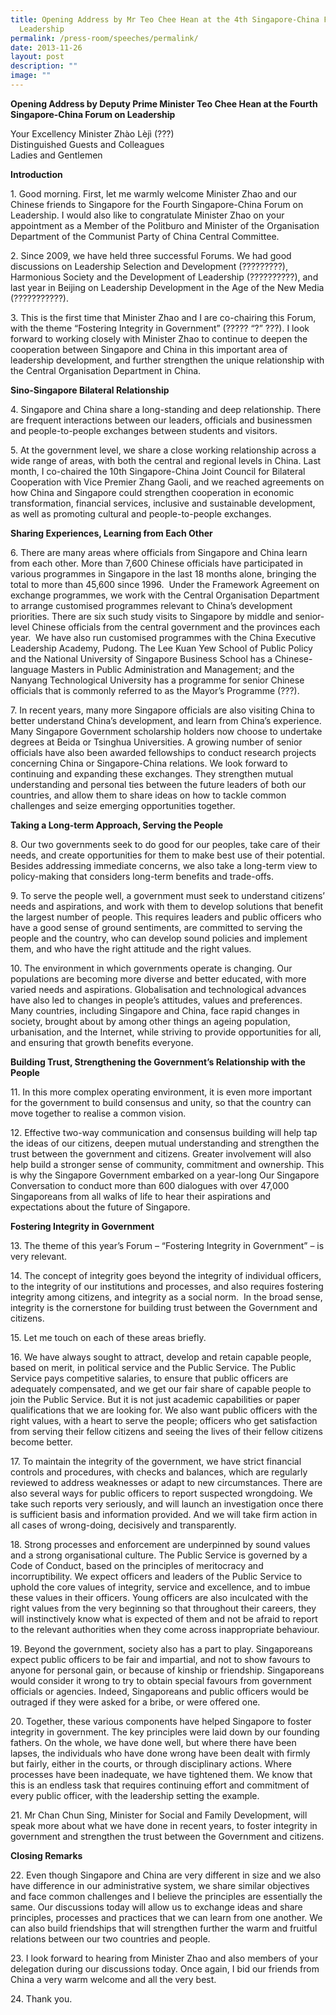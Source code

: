 ```yaml
---
title: Opening Address by Mr Teo Chee Hean at the 4th Singapore‑China Forum on
  Leadership
permalink: /press-room/speeches/permalink/
date: 2013-11-26
layout: post
description: ""
image: ""
---
```

**Opening Address by Deputy Prime Minister Teo Chee Hean at the Fourth Singapore-China Forum on Leadership**

Your Excellency Minister Zhào Lèjì (???)  
Distinguished Guests and Colleagues  
Ladies and Gentlemen  
  
**Introduction**  
  
1\. Good morning. First, let me warmly welcome Minister Zhao and our Chinese friends to Singapore for the Fourth Singapore-China Forum on Leadership. I would also like to congratulate Minister Zhao on your appointment as a Member of the Politburo and Minister of the Organisation Department of the Communist Party of China Central Committee.  
  
2\. Since 2009, we have held three successful Forums. We had good discussions on Leadership Selection and Development (?????????), Harmonious Society and the Development of Leadership (??????????), and last year in Beijing on Leadership Development in the Age of the New Media (???????????).  
  
3\. This is the first time that Minister Zhao and I are co-chairing this Forum, with the theme “Fostering Integrity in Government” (????? “?” ???). I look forward to working closely with Minister Zhao to continue to deepen the cooperation between Singapore and China in this important area of leadership development, and further strengthen the unique relationship with the Central Organisation Department in China.  
  
**Sino-Singapore Bilateral Relationship**  

4\. Singapore and China share a long-standing and deep relationship. There are frequent interactions between our leaders, officials and businessmen and people-to-people exchanges between students and visitors.   
  
5\. At the government level, we share a close working relationship across a wide range of areas, with both the central and regional levels in China. Last month, I co-chaired the 10th Singapore-China Joint Council for Bilateral Cooperation with Vice Premier Zhang Gaoli, and we reached agreements on how China and Singapore could strengthen cooperation in economic transformation, financial services, inclusive and sustainable development, as well as promoting cultural and people-to-people exchanges.    
  
  
**Sharing Experiences, Learning from Each Other**

6\. There are many areas where officials from Singapore and China learn from each other. More than 7,600 Chinese officials have participated in various programmes in Singapore in the last 18 months alone, bringing the total to more than 45,600 since 1996.  Under the Framework Agreement on exchange programmes, we work with the Central Organisation Department to arrange customised programmes relevant to China’s development priorities. There are six such study visits to Singapore by middle and senior-level Chinese officials from the central government and the provinces each year.  We have also run customised programmes with the China Executive Leadership Academy, Pudong. The Lee Kuan Yew School of Public Policy and the National University of Singapore Business School has a Chinese-language Masters in Public Administration and Management; and the Nanyang Technological University has a programme for senior Chinese officials that is commonly referred to as the Mayor’s Programme (???).  
  
7\. In recent years, many more Singapore officials are also visiting China to better understand China’s development, and learn from China’s experience. Many Singapore Government scholarship holders now choose to undertake degrees at Beida or Tsinghua Universities. A growing number of senior officials have also been awarded fellowships to conduct research projects concerning China or Singapore-China relations. We look forward to continuing and expanding these exchanges. They strengthen mutual understanding and personal ties between the future leaders of both our countries, and allow them to share ideas on how to tackle common challenges and seize emerging opportunities together.  
  
**Taking a Long-term Approach, Serving the People**

8\. Our two governments seek to do good for our peoples, take care of their needs, and create opportunities for them to make best use of their potential. Besides addressing immediate concerns, we also take a long-term view to policy-making that considers long-term benefits and trade-offs.  
  
9\. To serve the people well, a government must seek to understand citizens’ needs and aspirations, and work with them to develop solutions that benefit the largest number of people. This requires leaders and public officers who have a good sense of ground sentiments, are committed to serving the people and the country, who can develop sound policies and implement them, and who have the right attitude and the right values.  
  
10\. The environment in which governments operate is changing. Our populations are becoming more diverse and better educated, with more varied needs and aspirations. Globalisation and technological advances have also led to changes in people’s attitudes, values and preferences. Many countries, including Singapore and China, face rapid changes in society, brought about by among other things an ageing population, urbanisation, and the Internet, while striving to provide opportunities for all, and ensuring that growth benefits everyone.  
  
**Building Trust, Strengthening the Government’s Relationship with the People**

11\. In this more complex operating environment, it is even more important for the government to build consensus and unity, so that the country can move together to realise a common vision.  
  
12\. Effective two-way communication and consensus building will help tap the ideas of our citizens, deepen mutual understanding and strengthen the trust between the government and citizens. Greater involvement will also help build a stronger sense of community, commitment and ownership. This is why the Singapore Government embarked on a year-long Our Singapore Conversation to conduct more than 600 dialogues with over 47,000 Singaporeans from all walks of life to hear their aspirations and expectations about the future of Singapore.  
  
**Fostering Integrity in Government**

13\. The theme of this year’s Forum – “Fostering Integrity in Government” – is very relevant.  
  
14\. The concept of integrity goes beyond the integrity of individual officers, to the integrity of our institutions and processes, and also requires fostering integrity among citizens, and integrity as a social norm.  In the broad sense, integrity is the cornerstone for building trust between the Government and citizens.  
  
15\. Let me touch on each of these areas briefly.    
  
16\. We have always sought to attract, develop and retain capable people, based on merit, in political service and the Public Service. The Public Service pays competitive salaries, to ensure that public officers are adequately compensated, and we get our fair share of capable people to join the Public Service. But it is not just academic capabilities or paper qualifications that we are looking for. We also want public officers with the right values, with a heart to serve the people; officers who get satisfaction from serving their fellow citizens and seeing the lives of their fellow citizens become better.  
  
17\. To maintain the integrity of the government, we have strict financial controls and procedures, with checks and balances, which are regularly reviewed to address weaknesses or adapt to new circumstances. There are also several ways for public officers to report suspected wrongdoing. We take such reports very seriously, and will launch an investigation once there is sufficient basis and information provided. And we will take firm action in all cases of wrong-doing, decisively and transparently.  
  
18\. Strong processes and enforcement are underpinned by sound values and a strong organisational culture. The Public Service is governed by a Code of Conduct, based on the principles of meritocracy and incorruptibility. We expect officers and leaders of the Public Service to uphold the core values of integrity, service and excellence, and to imbue these values in their officers. Young officers are also inculcated with the right values from the very beginning so that throughout their careers, they will instinctively know what is expected of them and not be afraid to report to the relevant authorities when they come across inappropriate behaviour.  
  
19\. Beyond the government, society also has a part to play. Singaporeans expect public officers to be fair and impartial, and not to show favours to anyone for personal gain, or because of kinship or friendship. Singaporeans would consider it wrong to try to obtain special favours from government officials or agencies. Indeed, Singaporeans and public officers would be outraged if they were asked for a bribe, or were offered one.  
  
20\. Together, these various components have helped Singapore to foster integrity in government. The key principles were laid down by our founding fathers. On the whole, we have done well, but where there have been lapses, the individuals who have done wrong have been dealt with firmly but fairly, either in the courts, or through disciplinary actions. Where processes have been inadequate, we have tightened them. We know that this is an endless task that requires continuing effort and commitment of every public officer, with the leadership setting the example.   
  
21\. Mr Chan Chun Sing, Minister for Social and Family Development, will speak more about what we have done in recent years, to foster integrity in government and strengthen the trust between the Government and citizens.

**Closing Remarks**

22\. Even though Singapore and China are very different in size and we also have difference in our administrative system, we share similar objectives and face common challenges and I believe the principles are essentially the same. Our discussions today will allow us to exchange ideas and share principles, processes and practices that we can learn from one another. We can also build friendships that will strengthen further the warm and fruitful relations between our two countries and people.

23\. I look forward to hearing from Minister Zhao and also members of your delegation during our discussions today. Once again, I bid our friends from China a very warm welcome and all the very best.

24\. Thank you.
